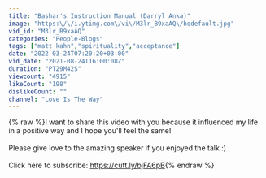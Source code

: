 ```yaml
---
title: "Bashar's Instruction Manual (Darryl Anka)"
image: "https:\/\/i.ytimg.com\/vi\/M3lr_B9xaAQ\/hqdefault.jpg"
vid_id: "M3lr_B9xaAQ"
categories: "People-Blogs"
tags: ["matt kahn","spirituality","acceptance"]
date: "2022-03-24T07:20:20+03:00"
vid_date: "2021-08-24T16:00:08Z"
duration: "PT29M42S"
viewcount: "4915"
likeCount: "198"
dislikeCount: ""
channel: "Love Is The Way"
---
```

{% raw %}I want to share this video with you because it influenced my life in a positive way and I hope you'll feel the same!<br /><br />Please give love to the amazing speaker if you enjoyed the talk :)<br /><br />Click here to subscribe: <a rel="nofollow" target="blank" href="https://cutt.ly/bjFA6pB">https://cutt.ly/bjFA6pB</a>{% endraw %}
